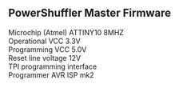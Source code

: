 ## PowerShuffler Master Firmware  
Microchip (Atmel) ATTINY10 8MHZ  
Operational VCC 3.3V  
Programming VCC 5.0V  
Reset line voltage 12V  
TPI programming interface  
Programmer AVR ISP mk2
